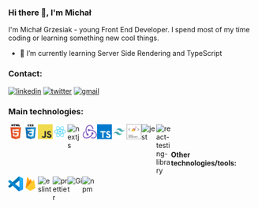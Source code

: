### Hi there 👋, I'm Michał

I'm Michał Grzesiak - young Front End Developer. I spend most of my time coding or learning something new cool things.

- 🌱 I’m currently learning Server Side Rendering and TypeScript

### Contact:

[![linkedin](https://img.shields.io/badge/linkedin-0A66C2?style=for-the-badge&logo=linkedin&logoColor=white)](https://www.linkedin.com/in/micha%C5%82-grzesiak-b36abb213/)
[![twitter](https://img.shields.io/badge/twitter-1DA1F2?style=for-the-badge&logo=twitter&logoColor=white)](https://twitter.com/MichalDev00)
[![gmail](https://img.shields.io/badge/michalgkontakt-EA4335?style=for-the-badge&logo=gmail&logoColor=white)](https://mail.google.com/mail/u/0/#inbox)

### Main technologies:

<a href="https://developer.mozilla.org/en-US/docs/Glossary/HTML5" rel="nofollow">
<img align="left" alt="HTML5" width="30px" src="https://raw.githubusercontent.com/github/explore/80688e429a7d4ef2fca1e82350fe8e3517d3494d/topics/html/html.png" />
</a>
<a href="https://developer.mozilla.org/en-US/docs/Web/CSS" rel="nofollow">
<img align="left" alt="CSS3" width="30px" src="https://raw.githubusercontent.com/github/explore/80688e429a7d4ef2fca1e82350fe8e3517d3494d/topics/css/css.png" />
</a>
<a href="https://www.javascript.com" rel="nofollow">
<img align="left" alt="JavaScript" width="30px" src="https://raw.githubusercontent.com/github/explore/80688e429a7d4ef2fca1e82350fe8e3517d3494d/topics/javascript/javascript.png" />
</a>
<a href="https://pl.reactjs.org/" rel="nofollow">
<img align="left" alt="React" width="30px" src="https://raw.githubusercontent.com/github/explore/80688e429a7d4ef2fca1e82350fe8e3517d3494d/topics/react/react.png" />
</a>
<a href="https://nextjs.org" rel="nofollow">
<img align="left" alt="nextjs" width="30px" src="https://camo.githubusercontent.com/f65d614c5734b955cdaa549babba1b19924adc13d346bf790884192639525d5e/68747470733a2f2f626f72696e676f776c2e696f2f77702d636f6e74656e742f75706c6f6164732f323032302f30332f6e6578742d6a732d6672616d65776f726b2d333030783330302e6a7067" />
</a>
<a href="https://redux.js.org" rel="nofollow">
<img align="left" alt="redux" width="30px" src="https://raw.githubusercontent.com/github/explore/80688e429a7d4ef2fca1e82350fe8e3517d3494d/topics/redux/redux.png" />
</a>
</a>
<a href="https://www.https://tailwindcss.com" rel="nofollow">
<img align="left" alt="typescript" width="30px" src="https://raw.githubusercontent.com/github/explore/80688e429a7d4ef2fca1e82350fe8e3517d3494d/topics/typescript/typescript.png" />
</a>
<a href="https://www.typescriptlang.org" rel="nofollow">
<img align="left" alt="typescript" width="30px" src="https://raw.githubusercontent.com/github/explore/80688e429a7d4ef2fca1e82350fe8e3517d3494d/topics/tailwind/tailwind.png
" />
</a>
</a>
<a href="https://styled-components.com/" rel="nofollow">
<img align="left" alt="styled-components" width="30px" src="https://raw.githubusercontent.com/github/explore/80688e429a7d4ef2fca1e82350fe8e3517d3494d/topics/styled-components/styled-components.png" />
</a>
<a href="https://jestjs.io" rel="nofollow">
<img align="left" alt="jest" width="30px" src="https://camo.githubusercontent.com/83bc697a3346dad864a73cb6b9d36a58678eb233c43c99a4072a2b61aac180af/68747470733a2f2f63646e2e66726565626965737570706c792e636f6d2f6c6f676f732f6c617267652f32782f6a6573742d6c6f676f2d706e672d7472616e73706172656e742e706e67" />
</a>
<a href="https://testing-library.com" rel="nofollow">
<img align="left" alt="react-testing-library" width="30px" src="https://camo.githubusercontent.com/aa85cea585880ae694b4fe8dde116d092b8907d6351c71fcd76f00f7586fad72/68747470733a2f2f74657374696e672d6c6962726172792e636f6d2f696d672f6f63746f7075732d313238783132382e706e67" />
</a>

<br />
<br />

#### Other technologies/tools:

<a href="https://code.visualstudio.com" rel="nofollow">
<img align="left" alt="Visual Studio Code" width="30px" src="https://raw.githubusercontent.com/github/explore/80688e429a7d4ef2fca1e82350fe8e3517d3494d/topics/visual-studio-code/visual-studio-code.png" />
</a>
<a href="https://firebase.google.com" rel="nofollow">
<img align="left" alt="firebase" width="30px" src="https://raw.githubusercontent.com/github/explore/78df643247d429f6cc873026c0622819ad797942/topics/firebase/firebase.png" />
</a>
<a href="https://eslint.org" rel="nofollow">
<img align="left" alt="eslint" width="30px" src="https://camo.githubusercontent.com/ccfc8cb3ef6c9bb09f03c375395ade9787eb052a4545c1b3b5a230daab42fcad/68747470733a2f2f6d69726f2e6d656469756d2e636f6d2f6d61782f3732342f302a6a3851494a466857386a3931653543642e706e67" />
</a>
<a href="https://prettier.io" rel="nofollow">
<img align="left" alt="prettier" width="30px" src="https://camo.githubusercontent.com/dff60c3322fc0645c42441b218ce565be5d14b528ac4d79247baa547b4977d1f/68747470733a2f2f70726574746965722e696f2f69636f6e2e706e67" />
</a>
<a href="https://git-scm.com" rel="nofollow">
<img align="left" alt="Git" width="30px" src="https://camo.githubusercontent.com/b8ee9fd2e9b26a7265ece6dbc6f5c7449928b84f45a08fe5852d6a8dfd915fb3/68747470733a2f2f6769742d73636d2e636f6d2f696d616765732f6c6f676f732f646f776e6c6f6164732f4769742d49636f6e2d31373838432e706e67" />
</a>
<a href="https://www.npmjs.com" rel="nofollow">
<img align="left" alt="npm" width="30px" src="https://camo.githubusercontent.com/c7f684fef8b39817dbd657f93bc530cfd4c7ae32b08390f28ab3e4f073e74285/68747470733a2f2f63646e2e61757468302e636f6d2f626c6f672f6e706d2d7061636b6167652d646576656c6f706d656e742f6c6f676f2e706e67" />
</a>

<!--
**MrLoke/mrloke** is a ✨ _special_ ✨ repository because its `README.md` (this file) appears on your GitHub profile.

Here are some ideas to get you started:

- 🔭 I’m currently working on ...
- 🌱 I’m currently learning ...
- 👯 I’m looking to collaborate on ...
- 🤔 I’m looking for help with ...
- 💬 Ask me about ...
- 📫 How to reach me: ...
- 😄 Pronouns: ...
- ⚡ Fun fact: ...
-->
